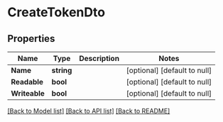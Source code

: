 # CreateTokenDto

## Properties
Name | Type | Description | Notes
------------ | ------------- | ------------- | -------------
**Name** | **string** |  | [optional] [default to null]
**Readable** | **bool** |  | [optional] [default to null]
**Writeable** | **bool** |  | [optional] [default to null]

[[Back to Model list]](../README.md#documentation-for-models) [[Back to API list]](../README.md#documentation-for-api-endpoints) [[Back to README]](../README.md)

